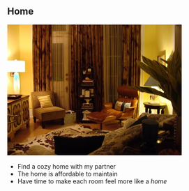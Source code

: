 ## Home

![Trisha = Cozy Home](home.jpg "Home!")

- Find a cozy home with my partner
- The home is affordable to maintain
- Have time to make each room feel more like a <i>home</i>